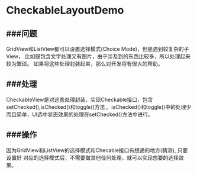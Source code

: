 # CheckableLayoutDemo

###问题
-------------------------
GridView和ListView都可以设置选择模式(Choice Mode)，但是遇到较复杂的子View，
比如既包含文字处理又有图片，由于涉及到的东西比较多，所以处理起来较为繁琐。
如果将这些处理封装起来，那么对开发将有很大的帮助。

###处理
------------------------
CheckableView是对这些处理封装，实现Checkable接口，包含setChecked(),isChecked()和toggle()方法
。isChecked()和toggle()中的处理少而且简单，UI选中状态效果的处理在setChecked()方法中进行。

###操作
-------------------------
因为GridView和ListView的选择模式和Checable接口有想通的地方(猜测), 只要设置好
对应的选择模式后，不需要做其他任何处理，就可以实现想要的选择效果。
